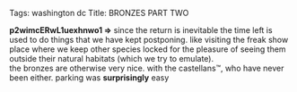 Tags: washington dc
Title: BRONZES PART TWO
  
**p2wimcERwL1uexhnwo1 =>** since the return is inevitable the time left is used to do things that we have kept postponing. like visiting the freak show place where we keep other species locked for the pleasure of seeing them outside their natural habitats (which we try to emulate).  
the bronzes are otherwise very nice. with the castellans™, who have never been either. parking was **surprisingly** easy